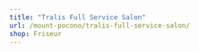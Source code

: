 ```yaml
---
title: "Tralis Full Service Salon"
url: /mount-pocono/tralis-full-service-salon/
shop: Friseur
---
```

